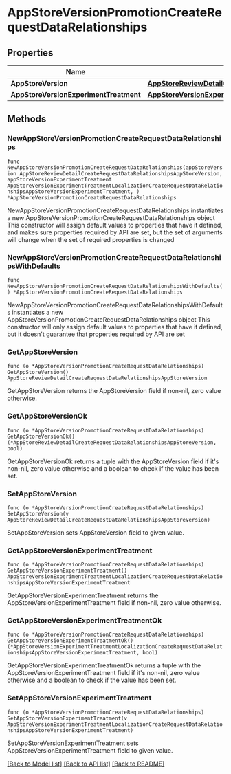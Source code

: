 # AppStoreVersionPromotionCreateRequestDataRelationships

## Properties

Name | Type | Description | Notes
------------ | ------------- | ------------- | -------------
**AppStoreVersion** | [**AppStoreReviewDetailCreateRequestDataRelationshipsAppStoreVersion**](AppStoreReviewDetailCreateRequestDataRelationshipsAppStoreVersion.md) |  | 
**AppStoreVersionExperimentTreatment** | [**AppStoreVersionExperimentTreatmentLocalizationCreateRequestDataRelationshipsAppStoreVersionExperimentTreatment**](AppStoreVersionExperimentTreatmentLocalizationCreateRequestDataRelationshipsAppStoreVersionExperimentTreatment.md) |  | 

## Methods

### NewAppStoreVersionPromotionCreateRequestDataRelationships

`func NewAppStoreVersionPromotionCreateRequestDataRelationships(appStoreVersion AppStoreReviewDetailCreateRequestDataRelationshipsAppStoreVersion, appStoreVersionExperimentTreatment AppStoreVersionExperimentTreatmentLocalizationCreateRequestDataRelationshipsAppStoreVersionExperimentTreatment, ) *AppStoreVersionPromotionCreateRequestDataRelationships`

NewAppStoreVersionPromotionCreateRequestDataRelationships instantiates a new AppStoreVersionPromotionCreateRequestDataRelationships object
This constructor will assign default values to properties that have it defined,
and makes sure properties required by API are set, but the set of arguments
will change when the set of required properties is changed

### NewAppStoreVersionPromotionCreateRequestDataRelationshipsWithDefaults

`func NewAppStoreVersionPromotionCreateRequestDataRelationshipsWithDefaults() *AppStoreVersionPromotionCreateRequestDataRelationships`

NewAppStoreVersionPromotionCreateRequestDataRelationshipsWithDefaults instantiates a new AppStoreVersionPromotionCreateRequestDataRelationships object
This constructor will only assign default values to properties that have it defined,
but it doesn't guarantee that properties required by API are set

### GetAppStoreVersion

`func (o *AppStoreVersionPromotionCreateRequestDataRelationships) GetAppStoreVersion() AppStoreReviewDetailCreateRequestDataRelationshipsAppStoreVersion`

GetAppStoreVersion returns the AppStoreVersion field if non-nil, zero value otherwise.

### GetAppStoreVersionOk

`func (o *AppStoreVersionPromotionCreateRequestDataRelationships) GetAppStoreVersionOk() (*AppStoreReviewDetailCreateRequestDataRelationshipsAppStoreVersion, bool)`

GetAppStoreVersionOk returns a tuple with the AppStoreVersion field if it's non-nil, zero value otherwise
and a boolean to check if the value has been set.

### SetAppStoreVersion

`func (o *AppStoreVersionPromotionCreateRequestDataRelationships) SetAppStoreVersion(v AppStoreReviewDetailCreateRequestDataRelationshipsAppStoreVersion)`

SetAppStoreVersion sets AppStoreVersion field to given value.


### GetAppStoreVersionExperimentTreatment

`func (o *AppStoreVersionPromotionCreateRequestDataRelationships) GetAppStoreVersionExperimentTreatment() AppStoreVersionExperimentTreatmentLocalizationCreateRequestDataRelationshipsAppStoreVersionExperimentTreatment`

GetAppStoreVersionExperimentTreatment returns the AppStoreVersionExperimentTreatment field if non-nil, zero value otherwise.

### GetAppStoreVersionExperimentTreatmentOk

`func (o *AppStoreVersionPromotionCreateRequestDataRelationships) GetAppStoreVersionExperimentTreatmentOk() (*AppStoreVersionExperimentTreatmentLocalizationCreateRequestDataRelationshipsAppStoreVersionExperimentTreatment, bool)`

GetAppStoreVersionExperimentTreatmentOk returns a tuple with the AppStoreVersionExperimentTreatment field if it's non-nil, zero value otherwise
and a boolean to check if the value has been set.

### SetAppStoreVersionExperimentTreatment

`func (o *AppStoreVersionPromotionCreateRequestDataRelationships) SetAppStoreVersionExperimentTreatment(v AppStoreVersionExperimentTreatmentLocalizationCreateRequestDataRelationshipsAppStoreVersionExperimentTreatment)`

SetAppStoreVersionExperimentTreatment sets AppStoreVersionExperimentTreatment field to given value.



[[Back to Model list]](../README.md#documentation-for-models) [[Back to API list]](../README.md#documentation-for-api-endpoints) [[Back to README]](../README.md)


